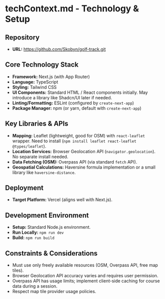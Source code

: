 # techContext.md - Technology & Setup

## Repository

*   **URL:** https://github.com/Skobyn/golf-track.git

## Core Technology Stack

*   **Framework:** Next.js (with App Router)
*   **Language:** TypeScript
*   **Styling:** Tailwind CSS
*   **UI Components:** Standard HTML / React components initially. May introduce a library like Shadcn/UI later if needed.
*   **Linting/Formatting:** ESLint (configured by `create-next-app`)
*   **Package Manager:** npm (or yarn, default with `create-next-app`)

## Key Libraries & APIs

*   **Mapping:** Leaflet (lightweight, good for OSM) with `react-leaflet` wrapper. Need to install (`npm install leaflet react-leaflet @types/leaflet`).
*   **Location Services:** Browser Geolocation API (`navigator.geolocation`). No separate install needed.
*   **Data Fetching (OSM):** Overpass API (via standard `fetch` API).
*   **Geospatial Calculations:** Haversine formula implementation or a small library like `haversine-distance`.

## Deployment

*   **Target Platform:** Vercel (aligns well with Next.js).

## Development Environment

*   **Setup:** Standard Node.js environment.
*   **Run Locally:** `npm run dev`
*   **Build:** `npm run build`

## Constraints & Considerations

*   Must use only freely available resources (OSM, Overpass API, free map tiles).
*   Browser Geolocation API accuracy varies and requires user permission.
*   Overpass API has usage limits; implement client-side caching for course data during a session.
*   Respect map tile provider usage policies. 